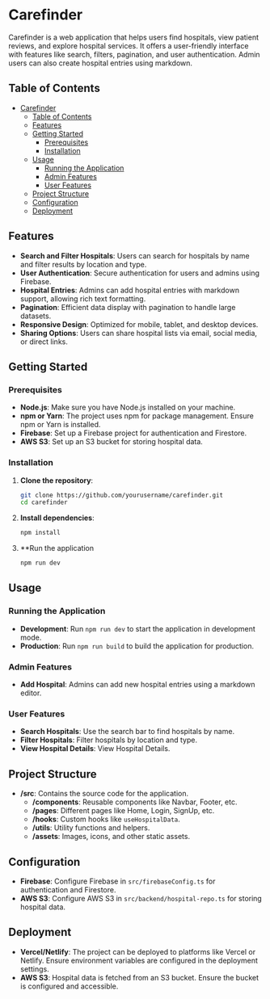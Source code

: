 # Carefinder

Carefinder is a web application that helps users find hospitals, view patient reviews, and explore hospital services. It offers a user-friendly interface with features like search, filters, pagination, and user authentication. Admin users can also create hospital entries using markdown.

## Table of Contents

- [Carefinder](#carefinder)
  - [Table of Contents](#table-of-contents)
  - [Features](#features)
  - [Getting Started](#getting-started)
    - [Prerequisites](#prerequisites)
    - [Installation](#installation)
  - [Usage](#usage)
    - [Running the Application](#running-the-application)
    - [Admin Features](#admin-features)
    - [User Features](#user-features)
  - [Project Structure](#project-structure)
  - [Configuration](#configuration)
  - [Deployment](#deployment)

## Features

- **Search and Filter Hospitals**: Users can search for hospitals by name and filter results by location and type.
- **User Authentication**: Secure authentication for users and admins using Firebase.
- **Hospital Entries**: Admins can add hospital entries with markdown support, allowing rich text formatting.
- **Pagination**: Efficient data display with pagination to handle large datasets.
- **Responsive Design**: Optimized for mobile, tablet, and desktop devices.
- **Sharing Options**: Users can share hospital lists via email, social media, or direct links.

## Getting Started

### Prerequisites

- **Node.js**: Make sure you have Node.js installed on your machine.
- **npm or Yarn**: The project uses npm for package management. Ensure npm or Yarn is installed.
- **Firebase**: Set up a Firebase project for authentication and Firestore.
- **AWS S3**: Set up an S3 bucket for storing hospital data.

### Installation

1. **Clone the repository**:
   ```bash
   git clone https://github.com/yourusername/carefinder.git
   cd carefinder
2. **Install dependencies**:
   ```bash
   npm install
3. **Run the application
   ```bash
   npm run dev

## Usage

### Running the Application

- **Development**: Run `npm run dev` to start the application in development mode.
- **Production**: Run `npm run build` to build the application for production.

### Admin Features

- **Add Hospital**: Admins can add new hospital entries using a markdown editor.

### User Features

- **Search Hospitals**: Use the search bar to find hospitals by name.
- **Filter Hospitals**: Filter hospitals by location and type.
- **View Hospital Details**: View Hospital Details.

## Project Structure

- **/src**: Contains the source code for the application.
  - **/components**: Reusable components like Navbar, Footer, etc.
  - **/pages**: Different pages like Home, Login, SignUp, etc.
  - **/hooks**: Custom hooks like `useHospitalData`.
  - **/utils**: Utility functions and helpers.
  - **/assets**: Images, icons, and other static assets.

## Configuration

- **Firebase**: Configure Firebase in `src/firebaseConfig.ts` for authentication and Firestore.
- **AWS S3**: Configure AWS S3 in `src/backend/hospital-repo.ts` for storing hospital data.

## Deployment

- **Vercel/Netlify**: The project can be deployed to platforms like Vercel or Netlify. Ensure environment variables are configured in the deployment settings.
- **AWS S3**: Hospital data is fetched from an S3 bucket. Ensure the bucket is configured and accessible.
